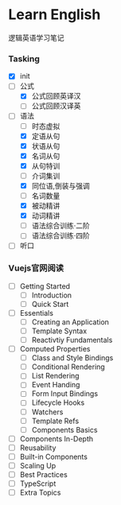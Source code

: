 # Learn English

逻辑英语学习笔记

### Tasking

- [x] init
- [ ] 公式
	- [x] 公式回顾英译汉
	- [ ] 公式回顾汉译英
- [ ] 语法
	- [ ] 时态虚拟
	- [x] 定语从句
	- [x] 状语从句
	- [x] 名词从句
	- [x] 从句特训
	- [ ] 介词集训
	- [x] 同位语,倒装与强调
	- [ ] 名词数量
	- [x] 被动精讲
	- [x] 动词精讲
	- [ ] 语法综合训练·二阶
	- [ ] 语法综合训练·四阶
- [ ] 听口

### Vuejs官网阅读
- [ ] Getting Started
	- [ ] Introduction
	- [ ] Quick Start
- [ ] Essentials
	- [ ] Creating an Application
	- [ ] Template Syntax
	- [ ] Reactivtiy Fundamentals
- [ ] Computed Properties
	- [ ] Class and Style Bindings
	- [ ] Conditional Rendering
	- [ ] List Rendering
	- [ ] Event Handing
	- [ ] Form Input Bindings
	- [ ] Lifecycle Hooks
	- [ ] Watchers
	- [ ] Template Refs
	- [ ] Components Basics
- [ ] Components In-Depth
- [ ] Reusability
- [ ] Built-in Components
- [ ] Scaling Up
- [ ] Best Practices
- [ ] TypeScript
- [ ] Extra Topics